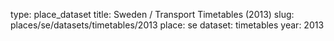 type: place_dataset
title: Sweden / Transport Timetables (2013)
slug: places/se/datasets/timetables/2013
place: se
dataset: timetables
year: 2013
